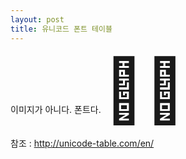 ```yaml
---
layout: post
title: 유니코드 폰트 테이블
---
```

이미지가 아니다. 폰트다. <span style="font-size:100px;">&#127804;&#127904; </span>

참조 : http://unicode-table.com/en/
